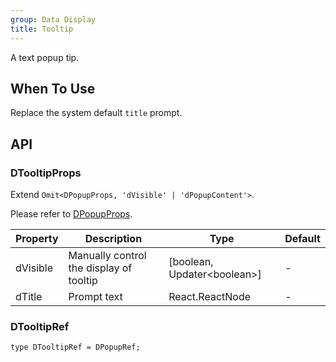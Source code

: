 ```yaml
---
group: Data Display
title: Tooltip
---
```


A text popup tip.

## When To Use

Replace the system default `title` prompt.

## API

### DTooltipProps

Extend `Omit<DPopupProps, 'dVisible' | 'dPopupContent'>`.

Please refer to [DPopupProps](/components/Interface#DPopupProps).

<!-- prettier-ignore-start -->
| Property | Description | Type | Default | 
| --- | --- | --- | --- | 
| dVisible | Manually control the display of tooltip | [boolean, Updater\<boolean\>] | - |
| dTitle | Prompt text | React.ReactNode | - |
<!-- prettier-ignore-end -->

### DTooltipRef

```tsx
type DTooltipRef = DPopupRef;
```
